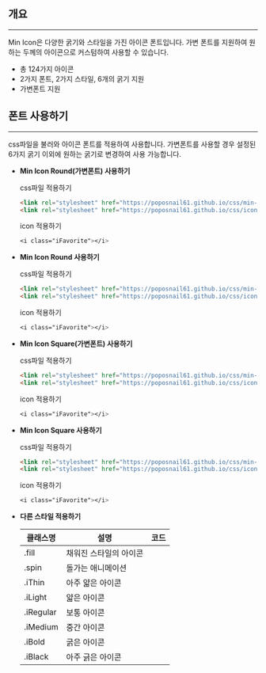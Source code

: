 ## 개요

---

Min Icon은 다양한 굵기와 스타일을 가진 아이콘 폰트입니다. 가변 폰트를 지원하여 원하는 두께의 아이콘으로 커스텀하여 사용할 수 있습니다.

- 총 124가지 아이콘
- 2가지 폰트, 2가지 스타일, 6개의 굵기 지원
- 가변폰트 지원

## 폰트 사용하기

---

css파일을 불러와 아이콘 폰트를 적용하여 사용합니다. 가변폰트를 사용할 경우 설정된 6가지 굵기 이외에 원하는 굵기로 변경하여 사용 가능합니다.

- **Min Icon Round(가변폰트) 사용하기**
    
    css파일 적용하기
    
    ```html
    <link rel="stylesheet" href="https://poposnail61.github.io/css/min-icon-round-vf.css">
    <link rel="stylesheet" href="https://poposnail61.github.io/css/icon.css">
    ```
    
    icon 적용하기
    
    ```css
    <i class="iFavorite"></i>
    ```
    
- **Min Icon Round 사용하기**
    
    css파일 적용하기
    
    ```html
    <link rel="stylesheet" href="https://poposnail61.github.io/css/min-icon-round.css">
    <link rel="stylesheet" href="https://poposnail61.github.io/css/icon.css">
    ```
    
    icon 적용하기
    
    ```css
    <i class="iFavorite"></i>
    ```
    
- **Min Icon Square(가변폰트) 사용하기**
    
    css파일 적용하기
    
    ```html
    <link rel="stylesheet" href="https://poposnail61.github.io/css/min-icon-square-vf.css">
    <link rel="stylesheet" href="https://poposnail61.github.io/css/icon.css">
    ```
    
    icon 적용하기
    
    ```css
    <i class="iFavorite"></i>
    ```
    
- **Min Icon Square 사용하기**
    
    css파일 적용하기
    
    ```html
    <link rel="stylesheet" href="https://poposnail61.github.io/css/min-icon-square-vf.css">
    <link rel="stylesheet" href="https://poposnail61.github.io/css/icon.css">
    ```
    
    icon 적용하기
    
    ```css
    <i class="iFavorite"></i>
    ```
    
- **다른 스타일 적용하기**
    
    
    | 클래스명 | 설명 | 코드 |
    | --- | --- | --- |
    | .fill | 채워진 스타일의 아이콘 | <i class="iFavorite fill"></i> |
    | .spin | 돌가는 애니메이션 | <i class="iFavorite spin"></i> |
    | .iThin | 아주 얇은 아이콘 | <i class="iFavorite iThin"></i> |
    | .iLight | 얇은 아이콘 | <i class="iFavorite iLight"></i> |
    | .iRegular | 보통 아이콘 | <i class="iFavorite iRegular"></i> |
    | .iMedium | 중간 아이콘 | <i class="iFavorite iMedium"></i> |
    | .iBold | 굵은 아이콘 | <i class="iFavorite iBold"></i> |
    | .iBlack | 아주 긁은 아이콘 | <i class="iFavorite iBlack"></i> |
